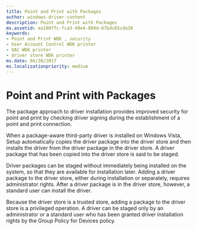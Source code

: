 ```yaml
---
title: Point and Print with Packages
author: windows-driver-content
description: Point and Print with Packages
ms.assetid: ea160ffc-fca3-49e4-894d-67bdc65cda38
keywords:
- Point and Print WDK , security
- User Account Control WDK printer
- UAC WDK printer
- driver store WDK printer
ms.date: 04/20/2017
ms.localizationpriority: medium
---
```


# Point and Print with Packages


The package approach to driver installation provides improved security for point and print by checking driver signing during the establishment of a point and print connection.

When a package-aware third-party driver is installed on Windows Vista, Setup automatically copies the driver package into the driver store and then installs the driver from the driver package in the driver store. A driver package that has been copied into the driver store is said to be staged.

Driver packages can be staged without immediately being installed on the system, so that they are available for installation later. Adding a driver package to the driver store, either during installation or separately, requires administrator rights. After a driver package is in the driver store, however, a standard user can install the driver.

Because the driver store is a trusted store, adding a package to the driver store is a privileged operation. A driver can be staged only by an administrator or a standard user who has been granted driver installation rights by the Group Policy for Devices policy.

 

 




